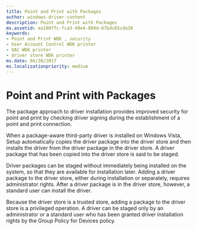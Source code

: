 ```yaml
---
title: Point and Print with Packages
author: windows-driver-content
description: Point and Print with Packages
ms.assetid: ea160ffc-fca3-49e4-894d-67bdc65cda38
keywords:
- Point and Print WDK , security
- User Account Control WDK printer
- UAC WDK printer
- driver store WDK printer
ms.date: 04/20/2017
ms.localizationpriority: medium
---
```


# Point and Print with Packages


The package approach to driver installation provides improved security for point and print by checking driver signing during the establishment of a point and print connection.

When a package-aware third-party driver is installed on Windows Vista, Setup automatically copies the driver package into the driver store and then installs the driver from the driver package in the driver store. A driver package that has been copied into the driver store is said to be staged.

Driver packages can be staged without immediately being installed on the system, so that they are available for installation later. Adding a driver package to the driver store, either during installation or separately, requires administrator rights. After a driver package is in the driver store, however, a standard user can install the driver.

Because the driver store is a trusted store, adding a package to the driver store is a privileged operation. A driver can be staged only by an administrator or a standard user who has been granted driver installation rights by the Group Policy for Devices policy.

 

 




